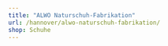 ```yaml
---
title: "ALWO Naturschuh-Fabrikation"
url: /hannover/alwo-naturschuh-fabrikation/
shop: Schuhe
---
```

